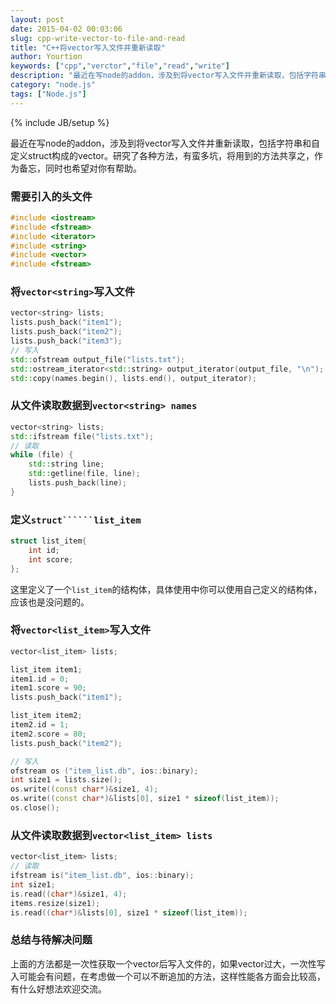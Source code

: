 ```yaml
---
layout: post
date: 2015-04-02 00:03:06
slug: cpp-write-vector-to-file-and-read
title: "C++将vector写入文件并重新读取"
author: Yourtion
keywords: ["cpp","verctor","file","read","write"]
description: "最近在写node的addon，涉及到将vector写入文件并重新读取，包括字符串和自定义struct构成的vector"
category: "node.js"
tags: ["Node.js"]
---
```

{% include JB/setup %}

最近在写node的addon，涉及到将vector写入文件并重新读取，包括字符串和自定义struct构成的vector。研究了各种方法，有蛮多坑，将用到的方法共享之，作为备忘，同时也希望对你有帮助。

### 需要引入的头文件

```cpp
#include <iostream>
#include <fstream>
#include <iterator>
#include <string>
#include <vector>
#include <fstream>
```

### 将```vector<string>```写入文件

```cpp
vector<string> lists;
lists.push_back("item1");
lists.push_back("item2");
lists.push_back("item3");
// 写入
std::ofstream output_file("lists.txt");
std::ostream_iterator<std::string> output_iterator(output_file, "\n");
std::copy(names.begin(), lists.end(), output_iterator);
```

### 从文件读取数据到```vector<string> names```

```cpp
vector<string> lists;
std::ifstream file("lists.txt");
// 读取
while (file) {
	std::string line;
	std::getline(file, line);
	lists.push_back(line);
}  
```

### 定义```struct``````list_item```

```cpp
struct list_item{
	int id;
	int score;
};
```

这里定义了一个```list_item```的结构体，具体使用中你可以使用自己定义的结构体，应该也是没问题的。

### 将```vector<list_item>```写入文件

```cpp
vector<list_item> lists;

list_item item1;
item1.id = 0;
item1.score = 90;
lists.push_back("item1");

list_item item2;
item2.id = 1;
item2.score = 80;
lists.push_back("item2");

// 写入
ofstream os ("item_list.db", ios::binary);
int size1 = lists.size();
os.write((const char*)&size1, 4);
os.write((const char*)&lists[0], size1 * sizeof(list_item));
os.close();
```

### 从文件读取数据到```vector<list_item> lists```

```cpp
vector<list_item> lists;
// 读取
ifstream is("item_list.db", ios::binary);
int size1;
is.read((char*)&size1, 4);
items.resize(size1);
is.read((char*)&lists[0], size1 * sizeof(list_item));
```

### 总结与待解决问题

上面的方法都是一次性获取一个vector后写入文件的，如果vector过大，一次性写入可能会有问题，在考虑做一个可以不断追加的方法，这样性能各方面会比较高，有什么好想法欢迎交流。


